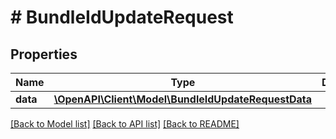# # BundleIdUpdateRequest

## Properties

Name | Type | Description | Notes
------------ | ------------- | ------------- | -------------
**data** | [**\OpenAPI\Client\Model\BundleIdUpdateRequestData**](BundleIdUpdateRequestData.md) |  | 

[[Back to Model list]](../../README.md#documentation-for-models) [[Back to API list]](../../README.md#documentation-for-api-endpoints) [[Back to README]](../../README.md)


